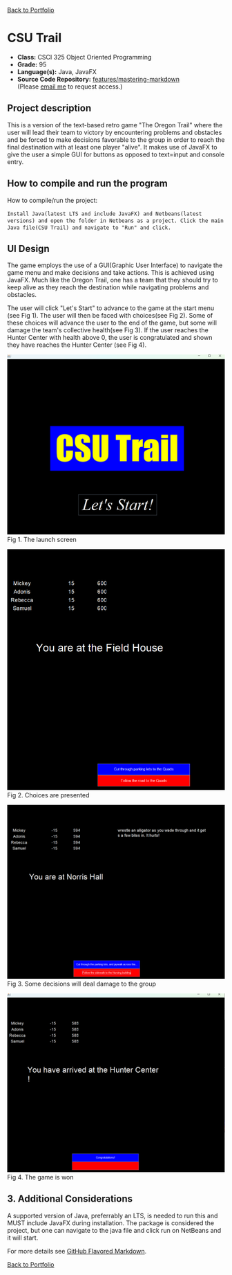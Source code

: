 [Back to Portfolio](./)

CSU Trail
===============

-   **Class:** CSCI 325 Object Oriented Programming 
-   **Grade:** 95
-   **Language(s):** Java, JavaFX
-   **Source Code Repository:** [features/mastering-markdown](https://guides.github.com/features/mastering-markdown/)  
    (Please [email me](mailto:example@csustudent.net?subject=GitHub%20Access) to request access.)

## Project description

This is a version of the text-based retro game "The Oregon Trail" where the user will lead their team to victory by encountering problems and obstacles and be forced to make decisions favorable to the group in order to reach the final destination with at least one player "alive". It makes use of JavaFX to give the user a simple GUI for buttons as opposed to text=input and console entry. 

## How to compile and run the program

How to compile/run the project:

```
Install Java(latest LTS and include JavaFX) and Netbeans(latest versions) and open the folder in Netbeans as a project. Click the main Java file(CSU Trail) and navigate to "Run" and click.
```

## UI Design

The game employs the use of a GUI(Graphic User Interface) to navigate the game menu and make decisions and take actions. This is achieved using JavaFX. Much like the Oregon Trail, one has a team that they should try to keep alive as they reach the destination while navigating problems and obstacles.

The user will click "Let's Start" to advance to the game at the start menu (see Fig 1). The user will then be faced with choices(see Fig 2). Some of these choices will advance the user to the end of the game, but some will damage the team's collective health(see Fig 3). If the user reaches the Hunter Center with health above 0, the user is congratulated and shown they have reaches the Hunter Center (see Fig 4).

![screenshot](images/csu_trail_start.png)  
Fig 1. The launch screen

![screenshot](images/csu_trail_1.png)  
Fig 2. Choices are presented

![screenshot](images/csu_trail_2.png)  
Fig 3. Some decisions will deal damage to the group

![screenshot](images/csu_trail_win.png)  
Fig 4. The game is won

## 3. Additional Considerations

A supported version of Java, preferrably an LTS, is needed to run this and MUST include JavaFX during installation. The package is considered the project, but one can navigate to the java file and click run on NetBeans and it will start. 

For more details see [GitHub Flavored Markdown](https://guides.github.com/features/mastering-markdown/).

[Back to Portfolio](./)
